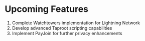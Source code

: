 # Upcoming Features

1. Complete Watchtowers implementation for Lightning Network
2. Develop advanced Taproot scripting capabilities
3. Implement PayJoin for further privacy enhancements

